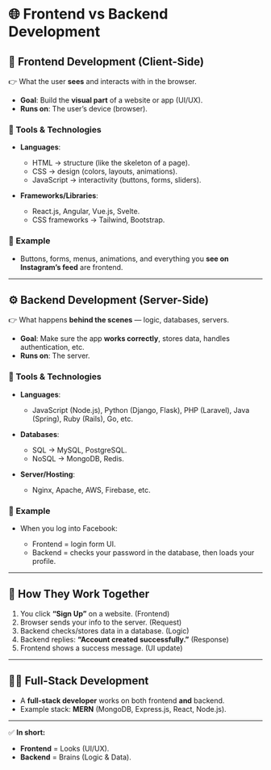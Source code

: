 # 🌐 Frontend vs Backend Development

## 🎨 **Frontend Development (Client-Side)**

👉 What the user **sees** and interacts with in the browser.

* **Goal**: Build the **visual part** of a website or app (UI/UX).
* **Runs on**: The user’s device (browser).

### 🔧 Tools & Technologies

* **Languages**:

  * HTML → structure (like the skeleton of a page).
  * CSS → design (colors, layouts, animations).
  * JavaScript → interactivity (buttons, forms, sliders).

* **Frameworks/Libraries**:

  * React.js, Angular, Vue.js, Svelte.
  * CSS frameworks → Tailwind, Bootstrap.

### 📌 Example

* Buttons, forms, menus, animations, and everything you **see on Instagram’s feed** are frontend.

---

## ⚙️ **Backend Development (Server-Side)**

👉 What happens **behind the scenes** — logic, databases, servers.

* **Goal**: Make sure the app **works correctly**, stores data, handles authentication, etc.
* **Runs on**: The server.

### 🔧 Tools & Technologies

* **Languages**:

  * JavaScript (Node.js), Python (Django, Flask), PHP (Laravel), Java (Spring), Ruby (Rails), Go, etc.

* **Databases**:

  * SQL → MySQL, PostgreSQL.
  * NoSQL → MongoDB, Redis.

* **Server/Hosting**:

  * Nginx, Apache, AWS, Firebase, etc.

### 📌 Example

* When you log into Facebook:

  * Frontend = login form UI.
  * Backend = checks your password in the database, then loads your profile.

---

## 🔄 **How They Work Together**

1. You click **“Sign Up”** on a website. (Frontend)
2. Browser sends your info to the server. (Request)
3. Backend checks/stores data in a database. (Logic)
4. Backend replies: **“Account created successfully.”** (Response)
5. Frontend shows a success message. (UI update)

---

## 👨‍💻 **Full-Stack Development**

* A **full-stack developer** works on both frontend **and** backend.
* Example stack: **MERN** (MongoDB, Express.js, React, Node.js).

---

✅ **In short:**

* **Frontend** = Looks (UI/UX).
* **Backend** = Brains (Logic & Data).

